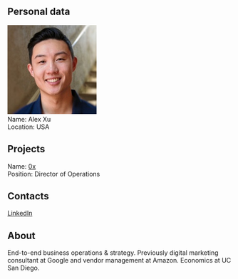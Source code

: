 ## Personal data
![alex xu photo](photo/alex_xu.jpg)  
Name:    Alex Xu  
Location: USA
## Projects 
Name: [0x](../projects/0x.md)  
Position: Director of Operations  
## Contacts
[LinkedIn](https://www.linkedin.com/in/alex-xu/)    
## About
End-to-end business operations & strategy. Previously digital marketing consultant at Google and vendor management at Amazon. Economics at UC San Diego.
